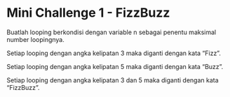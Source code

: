 # Mini Challenge 1 - FizzBuzz

Buatlah looping berkondisi dengan variable n sebagai penentu maksimal number loopingnya.

Setiap looping dengan angka kelipatan 3 maka diganti dengan kata “Fizz”.

Setiap looping dengan angka kelipatan 5 maka diganti dengan kata “Buzz”.

Setiap looping dengan angka kelipatan 3 dan 5 maka diganti dengan kata “FizzBuzz”.

